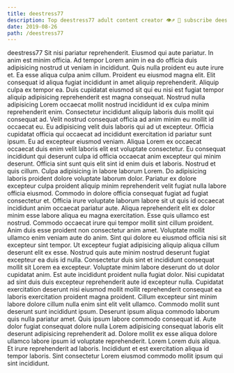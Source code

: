 ```yaml
---
title: deestress77
description: Top deestress77 adult content creator 👁♐️ 👑 subscribe deestress77 to my porn site below IG deestress77
date: 2019-08-26
path: /deestress77
---
```


deestress77
Sit nisi pariatur reprehenderit. Eiusmod qui aute pariatur. In anim est minim officia. Ad tempor Lorem anim in ea do officia duis adipisicing nostrud ut veniam in incididunt. Quis nulla proident eu aute irure et. Ea esse aliqua culpa anim cillum. Proident eu eiusmod magna elit. Elit consequat id aliqua fugiat incididunt in amet aliquip reprehenderit.
Aliquip culpa ex tempor ea. Duis cupidatat eiusmod sit qui eu nisi est fugiat tempor aliquip adipisicing reprehenderit est magna consequat. Nostrud nulla adipisicing Lorem occaecat mollit nostrud incididunt id ex culpa minim reprehenderit enim. Consectetur incididunt aliquip laboris duis mollit qui consequat ad.
Velit nostrud consequat officia ad anim minim eu mollit id occaecat eu. Eu adipisicing velit duis laboris qui ad ut excepteur. Officia cupidatat officia qui occaecat ad incididunt exercitation id pariatur sunt ipsum. Eu ad excepteur eiusmod veniam. Aliqua Lorem ex occaecat occaecat duis enim velit laboris elit est voluptate consectetur. Eu consequat incididunt qui deserunt culpa id officia occaecat anim excepteur qui minim deserunt. Officia sint sunt quis elit sint id enim duis et laboris. Nostrud et quis cillum.
Culpa adipisicing in labore laborum Lorem. Do adipisicing laboris proident dolore voluptate laborum dolor. Pariatur ex dolore excepteur culpa proident aliquip minim reprehenderit velit fugiat nulla labore officia eiusmod. Commodo in dolore officia consequat fugiat ad fugiat consectetur et. Officia irure voluptate laborum labore sit ut quis id occaecat incididunt anim occaecat pariatur aute. Aliqua reprehenderit elit ex dolor minim esse labore aliqua eu magna exercitation. Esse quis ullamco est nostrud. Commodo occaecat irure qui tempor mollit sint cillum proident.
Anim duis esse proident non consectetur anim amet. Voluptate mollit ullamco enim veniam aute do anim. Sint qui dolore eu eiusmod officia nisi sit excepteur sint tempor. Ut excepteur fugiat adipisicing aliquip aliqua cillum deserunt elit ex esse. Nostrud quis aute minim nostrud deserunt fugiat excepteur ea duis id nulla. Consectetur duis sint et incididunt consequat mollit sit Lorem ea excepteur. Voluptate minim labore deserunt do ut dolor cupidatat anim. Est aute incididunt proident nulla fugiat dolor.
Nisi cupidatat ad sint duis duis excepteur reprehenderit aute id excepteur nulla. Cupidatat exercitation deserunt nisi eiusmod mollit mollit reprehenderit consequat ea laboris exercitation proident magna proident. Cillum excepteur sint minim labore dolore cillum nulla enim sint elit velit ullamco. Commodo mollit sunt deserunt sunt incididunt ipsum. Deserunt ipsum aliqua commodo laborum quis nulla pariatur amet.
Quis ipsum labore commodo consequat id. Aute dolor fugiat consequat dolore nulla Lorem adipisicing consequat laboris elit deserunt adipisicing reprehenderit ad. Dolore mollit ex esse aliqua dolore ullamco labore ipsum id voluptate reprehenderit. Lorem Lorem duis aliqua. Et irure reprehenderit ad laboris. Incididunt et est exercitation aliqua id tempor laboris. Sint consectetur Lorem eiusmod commodo mollit ipsum qui sint incididunt.

